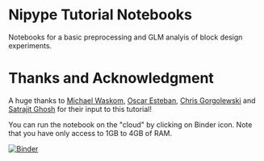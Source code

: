 # Nipype Tutorial Notebooks

Notebooks for a basic preprocessing and GLM analyis of block design experiments.

# Thanks and Acknowledgment

A huge thanks to [Michael Waskom](https://github.com/mwaskom), [Oscar Esteban](https://github.com/oesteban), [Chris Gorgolewski](https://github.com/chrisfilo) and [Satrajit Ghosh](https://github.com/satra) for their input to this tutorial! 

You can run the notebook on the "cloud" by clicking on Binder icon. Note that you have only access to 1GB to 4GB of RAM.

[![Binder](https://mybinder.org/badge.svg)](https://mybinder.org/v2/gh/arash-ash/nipype_tutorial/master)

